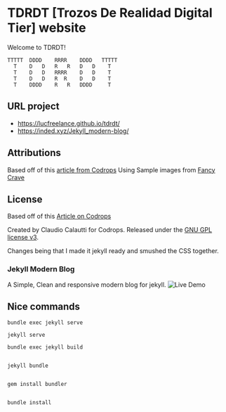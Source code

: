 # TDRDT [Trozos De Realidad Digital Tier] website

Welcome to TDRDT!

```asciiart
TTTTT  DDDD    RRRR    DDDD   TTTTT
  T    D   D   R   R   D   D    T
  T    D   D   RRRR    D   D    T
  T    D   D   R  R    D   D    T
  T    DDDD    R   R   DDDD     T
```

## URL project

- https://lucfreelance.github.io/tdrdt/
- https://inded.xyz/Jekyll_modern-blog/

## Attributions

Based off of this [article from Codrops](http://tympanus.net/codrops/?p=24222)
Using Sample images from [Fancy Crave](http://fancycrave.com/)

## License

Based off of this [Article on Codrops](http://tympanus.net/codrops/?p=24222)

Created by Claudio Calautti for Codrops. Released under the [GNU GPL license v3](https://www.gnu.org/licenses/gpl-3.0.html).

Changes being that I made it jekyll ready and smushed the CSS together.

### Jekyll Modern Blog

A Simple, Clean and responsive modern blog for jekyll.
![Live Demo](http://inded.github.io/Jekyll_modern-blog/)

## Nice commands

```
bundle exec jekyll serve
```

```
jekyll serve
```

```
bundle exec jekyll build
```

```

jekyll bundle

```

```

gem install bundler

```

```

bundle install

```
